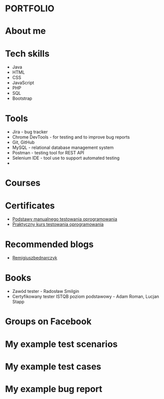 # PORTFOLIO

# About me

# Tech skills
* Java
* HTML
* CSS
* JavaScript
* PHP
* SQL
* Bootstrap
# Tools
* Jira - bug tracker
* Chrome DevTools - for testing and to improve bug reports
* Git, GitHub
* MySQL - relational database management system
* Postman - testing tool for REST API
* Selenium IDE - tool use to support automated testing
* 
# Courses

# Certificates
* [Podstawy manualnego testowania oprogramowania](https://www.udemy.com/certificate/UC-957b9095-8ecf-4989-afc4-caeb5f66b633/)
* [Praktyczny kurs testowania oprogramowania](https://www.udemy.com/certificate/UC-0ea48586-29c1-4866-add6-e6b01c3286ba/)

# Recommended blogs
* [Remigiuszbednarczyk](https://remigiuszbednarczyk.pl)

# Books
* Zawód tester - Radosław Smilgin
* Certyfikowany tester ISTQB poziom podstawowy - Adam Roman, Lucjan Stapp
# Groups on Facebook

# My example test scenarios

# My example test cases

# My example bug report
